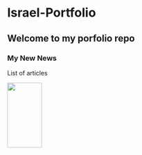 # Israel-Portfolio

## Welcome to my porfolio repo

### My New News

List of articles

<div>
<img src="img/iDibujo.gif" width="80" height="150">
</div>


